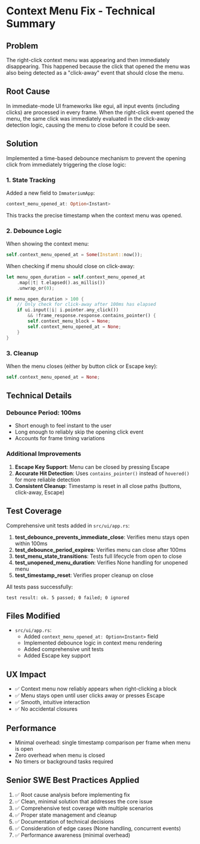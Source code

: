 # Context Menu Fix - Technical Summary

## Problem
The right-click context menu was appearing and then immediately disappearing. This happened because the click that opened the menu was also being detected as a "click-away" event that should close the menu.

## Root Cause
In immediate-mode UI frameworks like egui, all input events (including clicks) are processed in every frame. When the right-click event opened the menu, the same click was immediately evaluated in the click-away detection logic, causing the menu to close before it could be seen.

## Solution
Implemented a time-based debounce mechanism to prevent the opening click from immediately triggering the close logic:

### 1. State Tracking
Added a new field to `ImmateriumApp`:
```rust
context_menu_opened_at: Option<Instant>
```

This tracks the precise timestamp when the context menu was opened.

### 2. Debounce Logic
When showing the context menu:
```rust
self.context_menu_opened_at = Some(Instant::now());
```

When checking if menu should close on click-away:
```rust
let menu_open_duration = self.context_menu_opened_at
    .map(|t| t.elapsed().as_millis())
    .unwrap_or(0);

if menu_open_duration > 100 {
    // Only check for click-away after 100ms has elapsed
    if ui.input(|i| i.pointer.any_click()) 
        && !frame_response.response.contains_pointer() {
        self.context_menu_block = None;
        self.context_menu_opened_at = None;
    }
}
```

### 3. Cleanup
When the menu closes (either by button click or Escape key):
```rust
self.context_menu_opened_at = None;
```

## Technical Details

### Debounce Period: 100ms
- Short enough to feel instant to the user
- Long enough to reliably skip the opening click event
- Accounts for frame timing variations

### Additional Improvements
1. **Escape Key Support**: Menu can be closed by pressing Escape
2. **Accurate Hit Detection**: Uses `contains_pointer()` instead of `hovered()` for more reliable detection
3. **Consistent Cleanup**: Timestamp is reset in all close paths (buttons, click-away, Escape)

## Test Coverage
Comprehensive unit tests added in `src/ui/app.rs`:

1. **test_debounce_prevents_immediate_close**: Verifies menu stays open within 100ms
2. **test_debounce_period_expires**: Verifies menu can close after 100ms
3. **test_menu_state_transitions**: Tests full lifecycle from open to close
4. **test_unopened_menu_duration**: Verifies None handling for unopened menu
5. **test_timestamp_reset**: Verifies proper cleanup on close

All tests pass successfully:
```
test result: ok. 5 passed; 0 failed; 0 ignored
```

## Files Modified
- `src/ui/app.rs`:
  - Added `context_menu_opened_at: Option<Instant>` field
  - Implemented debounce logic in context menu rendering
  - Added comprehensive unit tests
  - Added Escape key support

## UX Impact
- ✅ Context menu now reliably appears when right-clicking a block
- ✅ Menu stays open until user clicks away or presses Escape
- ✅ Smooth, intuitive interaction
- ✅ No accidental closures

## Performance
- Minimal overhead: single timestamp comparison per frame when menu is open
- Zero overhead when menu is closed
- No timers or background tasks required

## Senior SWE Best Practices Applied
1. ✅ Root cause analysis before implementing fix
2. ✅ Clean, minimal solution that addresses the core issue
3. ✅ Comprehensive test coverage with multiple scenarios
4. ✅ Proper state management and cleanup
5. ✅ Documentation of technical decisions
6. ✅ Consideration of edge cases (None handling, concurrent events)
7. ✅ Performance awareness (minimal overhead)
